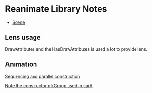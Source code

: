 # Reanimate Library Notes

- [Scene](https://hackage.haskell.org/package/reanimate-1.1.4.0/docs/Reanimate-Scene.html)

## Lens usage

DrawAttributes and the HasDrawAttributes is used a lot to provide lens.

## Animation

[Sequencing and parallel construction](https://hackage.haskell.org/package/reanimate-1.1.4.0/docs/src/Reanimate.Animation.html#seqA)

[Note the constructor mkGroup used in parA](https://hackage.haskell.org/package/reanimate-1.1.4.0/docs/src/Reanimate.Svg.Constructors.html#mkGroup)

